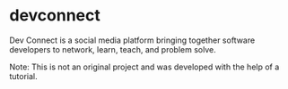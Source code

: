 # devconnect
Dev Connect is a social media platform bringing together software developers to network, learn, teach, and problem solve.

Note: This is not an original project and was developed with the help of a tutorial.
